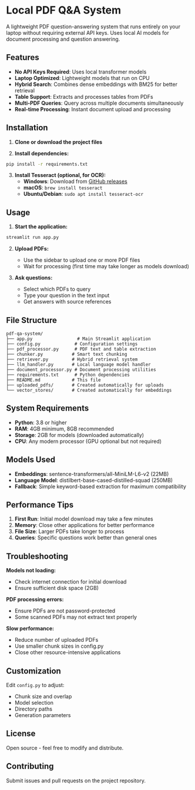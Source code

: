# Local PDF Q&A System

A lightweight PDF question-answering system that runs entirely on your laptop without requiring external API keys. Uses local AI models for document processing and question answering.

## Features

- **No API Keys Required**: Uses local transformer models
- **Laptop Optimized**: Lightweight models that run on CPU
- **Hybrid Search**: Combines dense embeddings with BM25 for better retrieval
- **Table Support**: Extracts and processes tables from PDFs
- **Multi-PDF Queries**: Query across multiple documents simultaneously
- **Real-time Processing**: Instant document upload and processing

## Installation

1. **Clone or download the project files**

2. **Install dependencies:**
```bash
pip install -r requirements.txt
```

3. **Install Tesseract (optional, for OCR):**
   - **Windows**: Download from [GitHub releases](https://github.com/UB-Mannheim/tesseract/wiki)
   - **macOS**: `brew install tesseract`
   - **Ubuntu/Debian**: `sudo apt install tesseract-ocr`

## Usage

1. **Start the application:**
```bash
streamlit run app.py
```

2. **Upload PDFs:**
   - Use the sidebar to upload one or more PDF files
   - Wait for processing (first time may take longer as models download)

3. **Ask questions:**
   - Select which PDFs to query
   - Type your question in the text input
   - Get answers with source references

## File Structure

```
pdf-qa-system/
├── app.py                 # Main Streamlit application
├── config.py             # Configuration settings
├── pdf_processor.py      # PDF text and table extraction
├── chunker.py           # Smart text chunking
├── retriever.py         # Hybrid retrieval system
├── llm_handler.py       # Local language model handler
├── document_processor.py # Document processing utilities
├── requirements.txt      # Python dependencies
├── README.md            # This file
├── uploaded_pdfs/       # Created automatically for uploads
└── vector_stores/       # Created automatically for embeddings
```

## System Requirements

- **Python**: 3.8 or higher
- **RAM**: 4GB minimum, 8GB recommended
- **Storage**: 2GB for models (downloaded automatically)
- **CPU**: Any modern processor (GPU optional but not required)

## Models Used

- **Embeddings**: sentence-transformers/all-MiniLM-L6-v2 (22MB)
- **Language Model**: distilbert-base-cased-distilled-squad (250MB)
- **Fallback**: Simple keyword-based extraction for maximum compatibility

## Performance Tips

1. **First Run**: Initial model download may take a few minutes
2. **Memory**: Close other applications for better performance
3. **File Size**: Larger PDFs take longer to process
4. **Queries**: Specific questions work better than general ones

## Troubleshooting

**Models not loading:**
- Check internet connection for initial download
- Ensure sufficient disk space (2GB)

**PDF processing errors:**
- Ensure PDFs are not password-protected
- Some scanned PDFs may not extract text properly

**Slow performance:**
- Reduce number of uploaded PDFs
- Use smaller chunk sizes in config.py
- Close other resource-intensive applications

## Customization

Edit `config.py` to adjust:
- Chunk size and overlap
- Model selection
- Directory paths
- Generation parameters

## License

Open source - feel free to modify and distribute.

## Contributing

Submit issues and pull requests on the project repository.